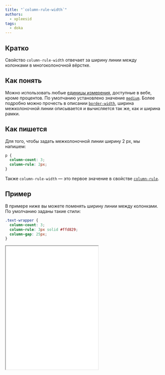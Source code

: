 ```yaml
---
title: "`column-rule-width`"
authors:
  - xpleesid
tags:
  - doka
---
```


## Кратко

Свойство `column-rule-width` отвечает за ширину линии между колонками в многоколоночной вёрстке.

## Как понять

Можно использовать любые [единицы измерения](/css/numeric-types/), доступные в вебе, кроме процентов. По умолчанию установлено значение [`medium`](/css/border/#border-width). Более подробно можно прочесть в описании [`border-width`](/css/border/#border-width), ширина межколоночной линии описывается и вычисляется так же, как и ширина рамки.

## Как пишется

Для того, чтобы задать межколоночной линии ширину 2 px, мы напишем:

```css
p {
  column-count: 3;
  column-rule: 2px;
}
```

Также `column-rule-width` — это первое значение в свойстве [`column-rule`](/css/column-rule).

## Пример

В примере ниже вы можете поменять ширину линии между колонками. По умолчанию заданы такие стили:

```css
.text-wrapper {
  column-count: 3;
  column-rule: 3px solid #ffd829;
  column-gap: 25px;
}
```

<iframe title="Варианты значений column-rule-width" src="demos/multiple-values/" height="400"></iframe>
